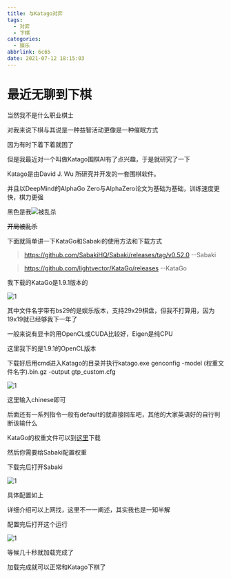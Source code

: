 ```yaml
---
title: 与Katago对弈
tags:
  - 对弈
  - 下棋
categories:
  - 娱乐
abbrlink: 6c65
date: 2021-07-12 18:15:03
---
```

# 最近无聊到下棋

当然我不是什么职业棋士

对我来说下棋与其说是一种益智活动更像是一种催眠方式

因为有时下着下着就困了

但是我最近对一个叫做Katago围棋AI有了点兴趣，于是就研究了一下

Katago是由David J. Wu 所研究并开发的一套围棋软件。

并且以DeepMind的AlphaGo Zero与AlphaZero论文为基础为基础，训练速度更快，棋力更强

黑色是我![被乱杀](/css/28.png)

~~开局被乱杀~~

下面就简单讲一下KataGo和Sabaki的使用方法和下载方式

> https://github.com/SabakiHQ/Sabaki/releases/tag/v0.52.0  --Sabaki

> https://github.com/lightvector/KataGo/releases  --KataGo

我下载的KataGo是1.9.1版本的

![1](/css/29.png)

其中文件名字带有bs29的是娱乐版本，支持29x29棋盘，但我不打算用，因为19x19就已经够我下一年了

一般来说有显卡的用OpenCL或CUDA比较好，Eigen是纯CPU

这里我下的是1.9.1的OpenCL版本

下载好后用cmd进入Katago的目录并执行katago.exe genconfig -model (权重文件名字).bin.gz -output gtp_custom.cfg

![1](/css/17.png)

这里输入chinese即可

后面还有一系列指令一般有default的就直接回车吧，其他的大家英语好的自行判断该输什么

KataGo的权重文件可以到[这里](https://katagotraining.org/networks/)下载

然后你需要给Sabaki配置权重

下载完后打开Sabaki

![1](/css/30.png)

具体配置如上

详细介绍可以上网找，这里不一一阐述，其实我也是一知半解

配置完后打开这个运行

![1](/css/31.png)

等候几十秒就加载完成了

加载完成就可以正常和Katago下棋了